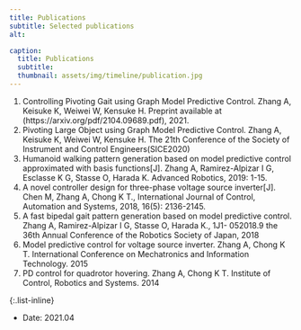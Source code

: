 ```yaml
---
title: Publications
subtitle: Selected publications
alt: 

caption:
  title: Publications
  subtitle: 
  thumbnail: assets/img/timeline/publication.jpg
---
```

<ol>
<li>Controlling Pivoting Gait using Graph Model Predictive Control. Zhang A, Keisuke K, Weiwei W, Kensuke H. Preprint available at (https://arxiv.org/pdf/2104.09689.pdf), 2021. </li>
<li>Pivoting Large Object using Graph Model Predictive Control. Zhang A, Keisuke K, Weiwei W, Kensuke H. The 21th Conference of the Society of Instrument and Control Engineers(SICE2020)</li>
<li>Humanoid walking pattern generation based on model predictive control approximated with basis functions[J]. Zhang A, Ramirez-Alpizar I G, Esclasse K G, Stasse O, Harada K.  Advanced Robotics, 2019: 1-15.</li>
<li>A novel controller design for three-phase voltage source inverter[J]. Chen M, Zhang A, Chong K T., International Journal of Control, Automation and Systems, 2018, 16(5): 2136-2145.</li>
<li>A fast bipedal gait pattern generation based on model predictive control. Zhang A, Ramirez-Alpizar I G, Stasse O, Harada K., 1J1- 052018.9 the 36th Annual Conference of the Robotics Society of Japan, 2018</li>
<li>Model predictive control for voltage source inverter. Zhang A, Chong K T. International Conference on Mechatronics and Information Technology. 2015</li>
<li>PD control for quadrotor hovering. Zhang A, Chong K T. Institute of Control, Robotics and Systems. 2014</li>
</ol>

{:.list-inline}
- Date: 2021.04
